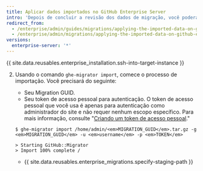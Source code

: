 ```yaml
---
title: Aplicar dados importados no GitHub Enterprise Server
intro: 'Depois de concluir a revisão dos dados de migração, você poderá aplicar permanentemente as alterações à instância de destino.'
redirect_from:
  - /enterprise/admin/guides/migrations/applying-the-imported-data-on-github-enterprise/
  - /enterprise/admin/migrations/applying-the-imported-data-on-github-enterprise-server
versions:
  enterprise-server: '*'
---
```


{{ site.data.reusables.enterprise_installation.ssh-into-target-instance }}

2. Usando o comando `ghe-migrator import`, comece o processo de importação. Você precisará do seguinte:
    * Seu Migration GUID.
    * Seu token de acesso pessoal para autenticação. O token de acesso pessoal que você usa é apenas para autenticação como administrador do site e não requer nenhum escopo específico. Para mais informação, consulte "[Criando um token de acesso pessoal](/github/authenticating-to-github/creating-a-personal-access-token)."

    ```shell
    $ ghe-migrator import /home/admin/<em>MIGRATION_GUID</em>.tar.gz -g <em>MIGRATION_GUID</em> -u <em>username</em> -p <em>TOKEN</em>

    > Starting GitHub::Migrator
    > Import 100% complete /
    ```

    * {{ site.data.reusables.enterprise_migrations.specify-staging-path }}
